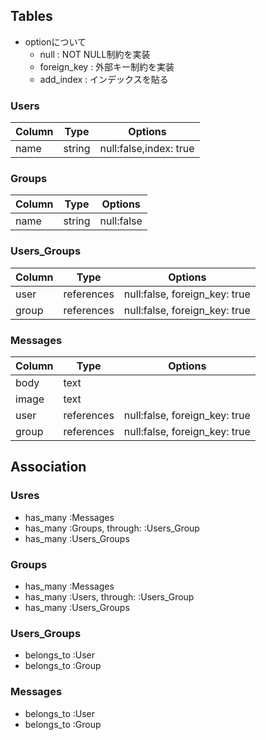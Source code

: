 ## Tables
- optionについて
  - null : NOT NULL制約を実装
  - foreign_key : 外部キー制約を実装
  - add_index : インデックスを貼る 

### Users
|Column|Type|Options|
|------|----|-------|
|name|string|null:false,index: true|


### Groups
|Column|Type|Options|
|------|----|-------|
|name|string|null:false|

### Users_Groups
|Column|Type|Options|
|------|----|-------|
|user|references|null:false, foreign_key: true|
|group|references|null:false, foreign_key: true|


### Messages
|Column|Type|Options|
|------|----|-------|
|body|text||
|image|text||
|user|references|null:false, foreign_key: true|
|group|references|null:false, foreign_key: true|


## Association
### Usres 
- has_many :Messages
- has_many :Groups, through: :Users_Group
- has_many :Users_Groups


### Groups
- has_many :Messages
- has_many :Users, through: :Users_Group
- has_many :Users_Groups

### Users_Groups
- belongs_to :User
- belongs_to :Group

### Messages
- belongs_to :User
- belongs_to :Group